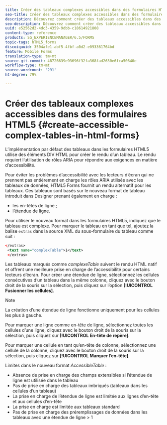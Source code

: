 ```yaml
---
title: Créer des tableaux complexes accessibles dans des formulaires HTML5
seo-title: Créer des tableaux complexes accessibles dans des formulaires HTML5
description: Découvrez comment créer des tableaux accessibles dans des formulaires HTML5.
seo-description: Découvrez comment créer des tableaux accessibles dans des formulaires HTML5.
uuid: e52562d2-4dc3-4359-9dbb-c18614921808
content-type: reference
products: SG_EXPERIENCEMANAGER/6.5/FORMS
topic-tags: hTML5_forms
discoiquuid: 3504afe1-abf5-4fbf-a0d2-e093361764bd
feature: Mobile Forms
translation-type: tm+mt
source-git-commit: 48726639e93696f32fa368fad2630e6fca50640e
workflow-type: tm+mt
source-wordcount: '291'
ht-degree: 79%

---
```



# Créer des tableaux complexes accessibles dans des formulaires HTML5 {#create-accessible-complex-tables-in-html-forms}

L’implémentation par défaut des tableaux dans les formulaires HTML5 utilise des éléments DIV HTML pour créer le rendu d’un tableau. Le rendu requiert l’utilisation de rôles ARIA pour répondre aux exigences en matière d’accessibilité.

Pour éviter les problèmes d’accessibilité avec les lecteurs d’écran qui ne prennent pas entièrement en charge les rôles ARIA utilisés avec les tableaux de données, HTML5 Forms fournit un rendu alternatif pour les tableaux. Ces tableaux sont basés sur le nouveau format de tableau introduit dans Designer prenant également en charge :

* les en-têtes de ligne ;
* l’étendue de ligne.

Pour utiliser le nouveau format dans les formulaires HTML5, indiquez que le tableau est complexe. Pour marquer le tableau en tant que tel, ajoutez la balise `extras` dans la source XML du sous-formulaire du tableau comme suit : 

```xml
</extras>
 <text name="complexTable">1</text>
 </extras>
```

Les tableaux marqués comme *complexeTable* suivent le rendu HTML natif et offrent une meilleure prise en charge de l’accessibilité pour certains lecteurs d’écran.  Pour créer une étendue de ligne, sélectionnez les cellules consécutives d’un tableau dans la même colonne, cliquez avec le bouton droit de la souris sur la sélection, puis cliquez sur l’option **[!UICONTROL Fusionner les cellules]**.

>[!NOTE]
>
>La création d’une étendue de ligne fonctionne uniquement pour les cellules les plus à gauche.

Pour marquer une ligne comme en-tête de ligne, sélectionnez toutes les cellules d’une ligne, cliquez avec le bouton droit de la souris sur la sélection, puis cliquez sur **[!UICONTROL En-tête de repère]**.

Pour marquer une cellule en tant qu’en-tête de colonne, sélectionnez une cellule de la colonne, cliquez avec le bouton droit de la souris sur la sélection, puis cliquez sur **[!UICONTROL Marquer l’en-tête]**.

Limites dans le nouveau format *AccessibleTable* :

* Absence de prise en charge des champs extensibles si l’étendue de ligne est utilisée dans le tableau
* Pas de prise en charge des tableaux imbriqués (tableaux dans les cellules d’un tableau)
* La prise en charge de l’étendue de ligne est limitée aux lignes d’en-tête et aux cellules d’en-tête
* La prise en charge est limitée aux tableaux standard
* Pas de prise en charge des préremplissages de données dans les tableaux avec une étendue de ligne > 1

